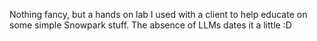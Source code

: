 Nothing fancy, but a hands on lab I used with a client to help educate on some simple Snowpark stuff.  The absence of LLMs dates it a little :D
